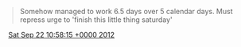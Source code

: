 > Somehow managed to work 6\.5 days over 5 calendar days\. Must repress urge to 'finish this little thing saturday'

<img src="../../media/tweet.ico" width="12" /> [Sat Sep 22 10:58:15 +0000 2012](https://twitter.com/DromerDenker/status/249462607206039552)